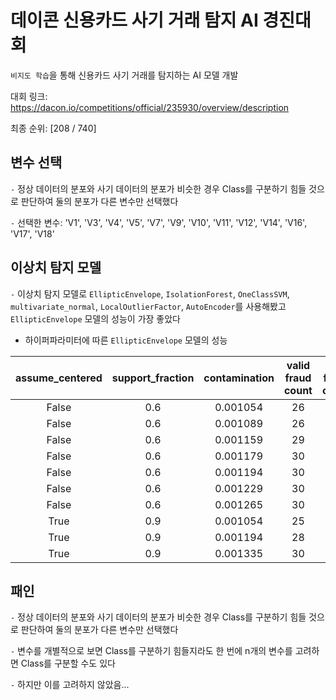 # 데이콘 신용카드 사기 거래 탐지 AI 경진대회

`비지도 학습`을 통해 신용카드 사기 거래를 탐지하는 AI 모델 개발

대회 링크: https://dacon.io/competitions/official/235930/overview/description

최종 순위: [208 / 740]

## 변수 선택

`-` 정상 데이터의 분포와 사기 데이터의 분포가 비슷한 경우 Class를 구분하기 힘들 것으로 판단하여 둘의 분포가 다른 변수만 선택했다

`-` 선택한 변수: 'V1', 'V3', 'V4', 'V5', 'V7', 'V9', 'V10', 'V11', 'V12', 'V14', 'V16', 'V17', 'V18'  

## 이상치 탐지 모델

`-` 이상치 탐지 모델로 `EllipticEnvelope`, `IsolationForest`, `OneClassSVM`, `multivariate_normal`, `LocalOutlierFactor`, `AutoEncoder`를 사용해봤고 `EllipticEnvelope` 모델의 성능이 가장 좋았다

- 하이퍼파라미터에 따른 `EllipticEnvelope` 모델의 성능

|assume_centered|support_fraction|contamination|valid fraud count|test fraud count|valid F1-score|public F1-score|
|:-:|:-:|:-:|:-:|:-:|:-:|:-:|
|False|0.6|0.001054|26|303|0.89275|0.92482|
|False|0.6|0.001089|26|309|0.89275|0.92769|
|False|0.6|0.001159|29|316|0.92365|0.92769|
|False|0.6|0.001179|30|318|0.91658|0.92769|
|False|0.6|0.001194|30|322|0.91658|0.93053|
|False|0.6|0.001229|30|323|0.91658|0.93053|
|False|0.6|0.001265|30|326|0.91658|0.92629|
|True |0.9|0.001054|25|293|0.88170|0.91217|
|True |0.9|0.001194|28|322|0.91371|0.92346|
|True |0.9|0.001335|30|333|0.91658|0.91932|

## 패인 

`-` 정상 데이터의 분포와 사기 데이터의 분포가 비슷한 경우 Class를 구분하기 힘들 것으로 판단하여 둘의 분포가 다른 변수만 선택했다

`-` 변수를 개별적으로 보면 Class를 구분하기 힘들지라도 한 번에 n개의 변수를 고려하면 Class를 구분할 수도 있다

`-` 하지만 이를 고려하지 않았음...

